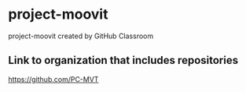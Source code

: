 # project-moovit
project-moovit created by GitHub Classroom
## Link to organization that includes repositories
https://github.com/PC-MVT
